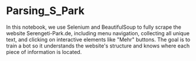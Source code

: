# Parsing_S_Park
In this notebook, we use Selenium and BeautifulSoup to fully scrape the website Serengeti-Park.de, including menu navigation, collecting all unique text, and clicking on interactive elements like "Mehr" buttons. The goal is to train a bot so it understands the website's structure and knows where each piece of information is located.
